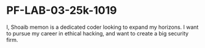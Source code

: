 # PF-LAB-03-25k-1019
I, Shoaib memon is a dedicated coder looking to expand my horizons.
I want to pursue my career in ethical hacking, and want to create a big security firm.
